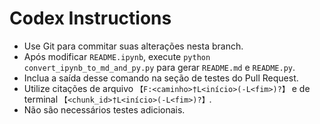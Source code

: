 # Codex Instructions

- Use Git para commitar suas alterações nesta branch.
- Após modificar `README.ipynb`, execute `python convert_ipynb_to_md_and_py.py` para gerar `README.md` e `README.py`.
- Inclua a saída desse comando na seção de testes do Pull Request.
- Utilize citações de arquivo `【F:<caminho>†L<início>(-L<fim>)?】` e de terminal `【<chunk_id>†L<início>(-L<fim>)?】`.
- Não são necessários testes adicionais.
